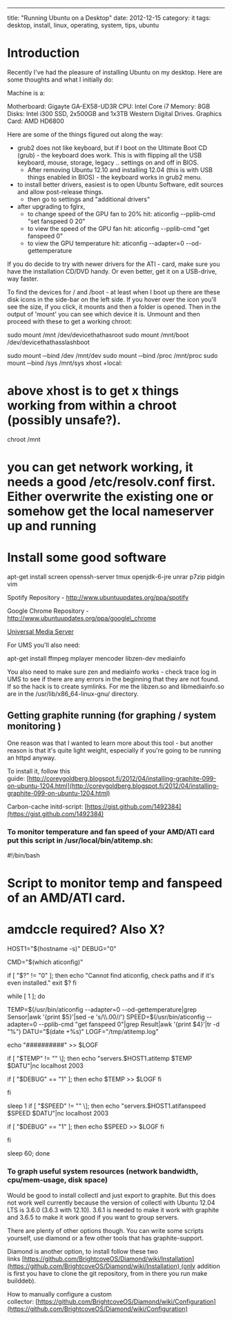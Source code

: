 ---
title: "Running Ubuntu on a Desktop"
date: 2012-12-15
category: it
tags: desktop, install, linux, operating, system, tips, ubuntu

# Introduction

Recently I've had the pleasure of installing Ubuntu on my desktop. Here are some thoughts and what I initially do:

Machine is a:

Motherboard: Gigayte GA-EX58-UD3R CPU: Intel Core i7 Memory: 8GB Disks: Intel i300 SSD, 2x500GB and 1x3TB Western Digital Drives. Graphics Card: AMD HD6800

Here are some of the things figured out along the way:

- grub2 does not like keyboard, but if I boot on the Ultimate Boot CD (grub) - the keyboard does work. This is with flipping all the USB keyboard, mouse, storage, legacy .. settings on and off in BIOS.
    - After removing Ubuntu 12.10 and installing 12.04 (this is with USB things enabled in BIOS) - the keyboard works in grub2 menu.
- to install better drivers, easiest is to open Ubuntu Software, edit sources and allow post-release things.
    - then go to settings and "additional drivers"
- after upgrading to fglrx,
    - to change speed of the GPU fan to 20% hit: aticonfig --pplib-cmd "set fanspeed 0 20"
    - to view the speed of the GPU fan hit: aticonfig --pplib-cmd "get fanspeed 0"
    - to view the GPU temperature hit: aticonfig --adapter=0 --od-gettemperature

If you do decide to try with newer drivers for the ATI - card, make sure you have the installation CD/DVD handy. Or even better, get it on a USB-drive, way faster.

To find the devices for / and /boot - at least when I boot up there are these disk icons in the side-bar on the left side. If you hover over the icon you'll see the size, if you click, it mounts and then a folder is opened. Then in the output of 'mount' you can see which device it is. Unmount and then proceed with these to get a working chroot:

sudo mount /mnt /dev/devicethathasroot
sudo mount /mnt/boot /dev/devicethathasslashboot

sudo mount ‐‐bind /dev /mnt/dev
sudo mount ‐‐bind /proc /mnt/proc
sudo mount ‐‐bind /sys /mnt/sys
xhost +local:
# above xhost is to get x things working from within a chroot (possibly unsafe?).
chroot /mnt
# you can get network working, it needs a good /etc/resolv.conf first. Either overwrite the existing one or somehow get the local nameserver up and running

# Install some good software

apt-get install screen openssh-server tmux openjdk-6-jre unrar p7zip pidgin vim

Spotify Repository - http://www.ubuntuupdates.org/ppa/spotify

Google Chrome Repository - http://www.ubuntuupdates.org/ppa/google\_chrome

[Universal Media Server](http://www.universalmediaserver.com/ "fork of ps3 media server")

For UMS you'll also need:

apt-get install ffmpeg mplayer mencoder libzen-dev mediainfo

You also need to make sure zen and mediainfo works - check trace log in UMS to see if there are any errors in the beginning that they are not found. If so the hack is to create symlinks. For me the libzen.so and libmediainfo.so are in the /usr/lib/x86\_64-linux-gnu/ directory.

## Getting graphite running (for graphing / system monitoring )

One reason was that I wanted to learn more about this tool - but another reason is that it's quite light weight, especially if you're going to be running an httpd anyway.

To install it, follow this guide: [http://coreygoldberg.blogspot.fi/2012/04/installing-graphite-099-on-ubuntu-1204.html](http://coreygoldberg.blogspot.fi/2012/04/installing-graphite-099-on-ubuntu-1204.html)

Carbon-cache initd-script: [https://gist.github.com/1492384](https://gist.github.com/1492384)

### To monitor temperature and fan speed of your AMD/ATI card put this script in /usr/local/bin/atitemp.sh:

#!/bin/bash
# Script to monitor temp and fanspeed of an AMD/ATI card.
# amdccle required? Also X?

HOST1="$(hostname -s)"
DEBUG="0"

CMD="$(which aticonfig)"

if \[ "$?" != "0" \]; then
        echo "Cannot find aticonfig, check paths and if it's even installed."
        exit $?
fi

while \[ 1 \];
do

TEMP=$(/usr/bin/aticonfig --adapter=0 --od-gettemperature|grep Sensor|awk '{print $5}'|sed -e 's/\\.00//')
SPEED=$(/usr/bin/aticonfig --adapter=0 --pplib-cmd "get fanspeed 0"|grep Result|awk '{print $4}'|tr -d "%")
DATU="$(date +%s)"
LOGF="/tmp/atitemp.log"

echo "##########" >> $LOGF

if \[ "$TEMP" != "" \]; then
echo "servers.$HOST1.atitemp $TEMP $DATU"|nc localhost 2003

if \[ "$DEBUG" == "1" \]; then
echo $TEMP >> $LOGF
fi

fi

sleep 1
if \[ "$SPEED" != "" \]; then
echo "servers.$HOST1.atifanspeed $SPEED $DATU"|nc localhost 2003

if \[ "$DEBUG" == "1" \]; then
echo $SPEED >> $LOGF
fi

fi

sleep 60;
done

### To graph useful system resources (network bandwidth, cpu/mem-usage, disk space)

Would be good to install collectl and just export to graphite. But this does not work well currently because the version of collectl with Ubuntu 12.04 LTS is 3.6.0 (3.6.3 with 12.10). 3.6.1 is needed to make it work with graphite and 3.6.5 to make it work good if you want to group servers.

There are plenty of other options though. You can write some scripts yourself, use diamond or a few other tools that has graphite-support.

Diamond is another option, to install follow these two links [https://github.com/BrightcoveOS/Diamond/wiki/Installation](https://github.com/BrightcoveOS/Diamond/wiki/Installation) (only addition is first you have to clone the git repository, from in there you run make builddeb).

How to manually configure a custom collector: [https://github.com/BrightcoveOS/Diamond/wiki/Configuration](https://github.com/BrightcoveOS/Diamond/wiki/Configuration)
